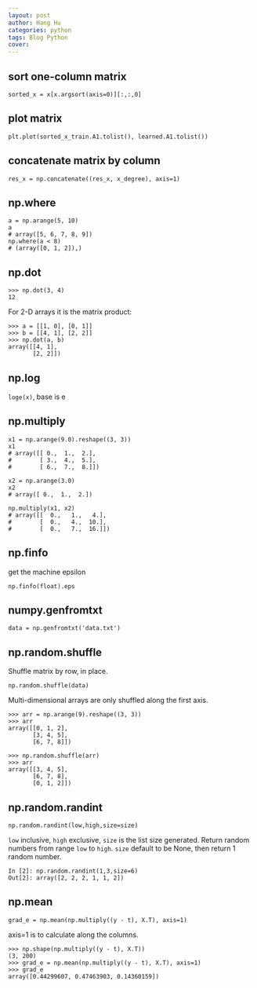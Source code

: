 ```yaml
---
layout: post
author: Hang Hu
categories: python
tags: Blog Python 
cover: 
---
```

## sort one-column matrix

```
sorted_x = x[x.argsort(axis=0)][:,:,0]
```


## plot matrix


```
plt.plot(sorted_x_train.A1.tolist(), learned.A1.tolist())
```


## concatenate matrix by column


```
res_x = np.concatenate((res_x, x_degree), axis=1)
```

## np.where

```
a = np.arange(5, 10)
a
# array([5, 6, 7, 8, 9])
np.where(a < 8) 
# (array([0, 1, 2]),)
```

## np.dot

```
>>> np.dot(3, 4)
12
```

For 2-D arrays it is the matrix product:

```
>>> a = [[1, 0], [0, 1]]
>>> b = [[4, 1], [2, 2]]
>>> np.dot(a, b)
array([[4, 1],
       [2, 2]])
```

## np.log

`loge(x)`, base is e

## np.multiply

```
x1 = np.arange(9.0).reshape((3, 3))
x1
# array([[ 0.,  1.,  2.],
#        [ 3.,  4.,  5.],
#        [ 6.,  7.,  8.]])

x2 = np.arange(3.0)
x2
# array([ 0.,  1.,  2.])

np.multiply(x1, x2)
# array([[  0.,   1.,   4.],
#        [  0.,   4.,  10.],
#        [  0.,   7.,  16.]])
```

## np.finfo

get the machine epsilon

```
np.finfo(float).eps
```

## numpy.genfromtxt

```
data = np.genfromtxt('data.txt')
```

## np.random.shuffle

Shuffle matrix by row, in place.

```
np.random.shuffle(data)
```

Multi-dimensional arrays are only shuffled along the first axis.

```
>>> arr = np.arange(9).reshape((3, 3))
>>> arr
array([[0, 1, 2],
       [3, 4, 5],
       [6, 7, 8]])

>>> np.random.shuffle(arr)
>>> arr
array([[3, 4, 5],
       [6, 7, 8],
       [0, 1, 2]])
```

## np.random.randint

```
np.random.randint(low,high,size=size)
```

`low` inclusive, `high` exclusive, `size` is the list size generated. Return random numbers from range `low` to `high`. `size` default to be None, then return 1 random number.


```
In [2]: np.random.randint(1,3,size=6)
Out[2]: array([2, 2, 2, 1, 1, 2])

```

## np.mean

```
grad_e = np.mean(np.multiply((y - t), X.T), axis=1)
```

axis=1 is to calculate along the columns.

```
>>> np.shape(np.multiply((y - t), X.T))
(3, 200)
>>> grad_e = np.mean(np.multiply((y - t), X.T), axis=1)
>>> grad_e
array([0.44299607, 0.47463903, 0.14360159])
```